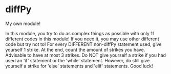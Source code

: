 # diffPy
My own module!

In this module, you try to do as complex things as possible with only 11 different codes in this module! If you need it, you may use
other different code but try not to! For every DIFFERENT non-diffPy statement used, give yourself 1 strike. At the end, count the amount of strikes you have. Advisable to have at most 3 strikes. Do NOT give yourself a strike if you had used an 'if' statement or the 'while' statement. However, do still give yourself a strike for 'else' statements and 'elif' statements. Good luck!
